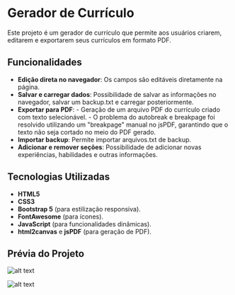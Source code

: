 # Gerador de Currículo
Este projeto é um gerador de currículo que permite aos usuários criarem, editarem e exportarem seus currículos em formato PDF.

## Funcionalidades
- **Edição direta no navegador**: Os campos são editáveis diretamente na página.
- **Salvar e carregar dados**: Possibilidade de salvar as informações no navegador, salvar um backup.txt e carregar posteriormente.
- **Exportar para PDF**: - Geração de um arquivo PDF do currículo criado com texto selecionável. 
                         - O problema do autobreak e breakpage foi resolvido utilizando um "breakpage" manual no jsPDF, garantindo que o texto não seja cortado no meio do PDF gerado.
- **Importar backup**: Permite importar arquivos.txt de backup. 
- **Adicionar e remover seções**: Possibilidade de adicionar novas experiências, habilidades e outras informações.

## Tecnologias Utilizadas
- **HTML5**
- **CSS3**
- **Bootstrap 5** (para estilização responsiva).
- **FontAwesome** (para ícones).
- **JavaScript** (para funcionalidades dinâmicas).
- **html2canvas** e **jsPDF** (para geração de PDF).

## Prévia do Projeto
![alt text](screenshot1.png)

![alt text](screenshot2.png)
